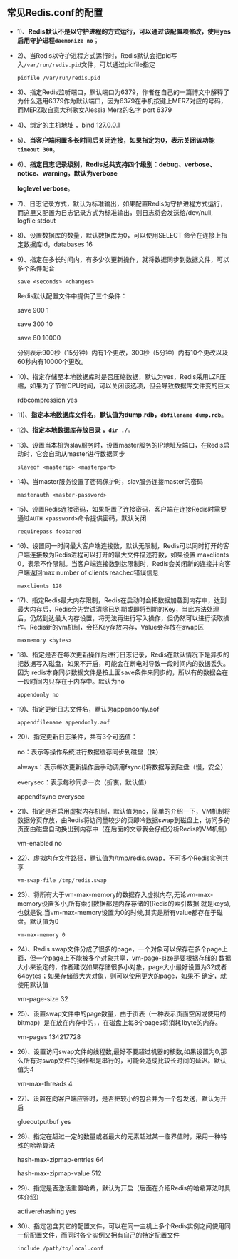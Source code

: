 ## 常见Redis.conf的配置

* 1)、**Redis默认不是以守护进程的方式运行，可以通过该配置项修改，使用yes启用守护进程`daemonize no`**；

* 2)、当Redis以守护进程方式运行时，Redis默认会把pid写入`/var/run/redis.pid`文件，可以通过pidfile指定

  `pidfile /var/run/redis.pid`

* 3)、指定Redis监听端口，默认端口为6379，作者在自己的一篇博文中解释了为什么选用6379作为默认端口，因为6379在手机按键上MERZ对应的号码，而MERZ取自意大利歌女Alessia Merz的名字 port 6379

* 4)、绑定的主机地址 ，bind 127.0.0.1

* 5)、**当客户端闲置多长时间后关闭连接，如果指定为0，表示关闭该功能`timeout 300`**。

* 6)、**指定日志记录级别，Redis总共支持四个级别：debug、verbose、notice、warning，默认为verbose**

  **loglevel verbose**。

* 7)、日志记录方式，默认为标准输出，如果配置Redis为守护进程方式运行，而这里又配置为日志记录方式为标准输出，则日志将会发送给/dev/null, logfile stdout

* 8)、设置数据库的数量，默认数据库为0，可以使用SELECT <dbid>命令在连接上指定数据库id，databases 16

* 9)、指定在多长时间内，有多少次更新操作，就将数据同步到数据文件，可以多个条件配合

  `save <seconds> <changes>`

  Redis默认配置文件中提供了三个条件：

  save 900 1

  save 300 10

  save 60 10000

  分别表示900秒（15分钟）内有1个更改，300秒（5分钟）内有10个更改以及60秒内有10000个更改。

* 10)、指定存储至本地数据库时是否压缩数据，默认为yes，Redis采用LZF压缩，如果为了节省CPU时间，可以关闭该选项，但会导致数据库文件变的巨大

  rdbcompression yes

* 11)、**指定本地数据库文件名，默认值为dump.rdb，`dbfilename dump.rdb`**。

* 12)、**指定本地数据库存放目录 ，`dir ./`**。

* 13)、设置当本机为slav服务时，设置master服务的IP地址及端口，在Redis启动时，它会自动从master进行数据同步

  `slaveof <masterip> <masterport>`

* 14)、当master服务设置了密码保护时，slav服务连接master的密码

  `masterauth <master-password>`

* 15)、设置Redis连接密码，如果配置了连接密码，客户端在连接Redis时需要通过`AUTH <password>`命令提供密码，默认关闭

  `requirepass foobared`

* 16)、设置同一时间最大客户端连接数，默认无限制，Redis可以同时打开的客户端连接数为Redis进程可以打开的最大文件描述符数，如果设置 maxclients 0，表示不作限制。当客户端连接数到达限制时，Redis会关闭新的连接并向客户端返回max number of clients reached错误信息

  `maxclients 128`

* 17)、指定Redis最大内存限制，Redis在启动时会把数据加载到内存中，达到最大内存后，Redis会先尝试清除已到期或即将到期的Key，当此方法处理 后，仍然到达最大内存设置，将无法再进行写入操作，但仍然可以进行读取操作。Redis新的vm机制，会把Key存放内存，Value会存放在swap区

  `maxmemory <bytes>`

* 18)、指定是否在每次更新操作后进行日志记录，Redis在默认情况下是异步的把数据写入磁盘，如果不开启，可能会在断电时导致一段时间内的数据丢失。因为 redis本身同步数据文件是按上面save条件来同步的，所以有的数据会在一段时间内只存在于内存中。默认为no

  `appendonly no`

* 19)、指定更新日志文件名，默认为appendonly.aof

   `appendfilename appendonly.aof`

* 20)、指定更新日志条件，共有3个可选值： 

  no：表示等操作系统进行数据缓存同步到磁盘（快） 

  always：表示每次更新操作后手动调用fsync()将数据写到磁盘（慢，安全） 

  everysec：表示每秒同步一次（折衷，默认值）

  appendfsync everysec

* 21)、指定是否启用虚拟内存机制，默认值为no，简单的介绍一下，VM机制将数据分页存放，由Redis将访问量较少的页即冷数据swap到磁盘上，访问多的页面由磁盘自动换出到内存中（在后面的文章我会仔细分析Redis的VM机制）

   vm-enabled no

* 22)、虚拟内存文件路径，默认值为/tmp/redis.swap，不可多个Redis实例共享

   `vm-swap-file /tmp/redis.swap`

* 23)、将所有大于vm-max-memory的数据存入虚拟内存,无论vm-max-memory设置多小,所有索引数据都是内存存储的(Redis的索引数据 就是keys),也就是说,当vm-max-memory设置为0的时候,其实是所有value都存在于磁盘。默认值为0

   `vm-max-memory 0`

* 24)、Redis swap文件分成了很多的page，一个对象可以保存在多个page上面，但一个page上不能被多个对象共享，vm-page-size是要根据存储的 数据大小来设定的，作者建议如果存储很多小对象，page大小最好设置为32或者64bytes；如果存储很大大对象，则可以使用更大的page，如果不 确定，就使用默认值

   vm-page-size 32
* 25)、设置swap文件中的page数量，由于页表（一种表示页面空闲或使用的bitmap）是在放在内存中的，，在磁盘上每8个pages将消耗1byte的内存。

   vm-pages 134217728

* 26)、设置访问swap文件的线程数,最好不要超过机器的核数,如果设置为0,那么所有对swap文件的操作都是串行的，可能会造成比较长时间的延迟。默认值为4

   vm-max-threads 4

* 27)、设置在向客户端应答时，是否把较小的包合并为一个包发送，默认为开启

  glueoutputbuf yes

* 28)、指定在超过一定的数量或者最大的元素超过某一临界值时，采用一种特殊的哈希算法

  hash-max-zipmap-entries 64

  hash-max-zipmap-value 512
* 29)、指定是否激活重置哈希，默认为开启（后面在介绍Redis的哈希算法时具体介绍）

  activerehashing yes

* 30)、指定包含其它的配置文件，可以在同一主机上多个Redis实例之间使用同一份配置文件，而同时各个实例又拥有自己的特定配置文件

  `include /path/to/local.conf`